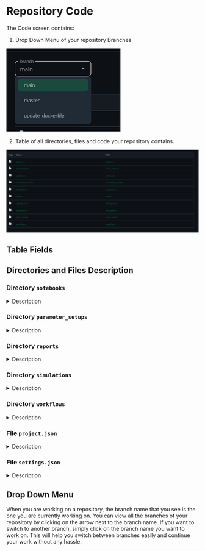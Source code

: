 # Repository Code

The Code screen contains:

1. Drop Down Menu of your repository Branches  

![Alt text](img/drop_down_menu_branches.png)  

2. Table of all directories, files and code your repository contains. 

<!--TODO Add image of directoris table only -->
![Alt text](img/table_repo_direct.png)

## Table Fields
<!--TODO Describe table fields -->
## Directories and Files Description

### Directory `notebooks`
<details>
  <summary>Description</summary>  

The `notebooks` directory in your CITROS simulation contains all the Jupyter-Notebook files. These notebooks help you process the data after running a CITROS simulation. It is recommended to use IPYNB files for this purpose, as they are primarily used by Jupyter Notebook - an interactive computational program designed to assist users in manipulating and analyzing Python language.

The advantages of IPYNB files is that they are human-readable, as plain text files formatted using JSON (JavaScript Object Notation), which makes them easy to read. Additionally, IPYNB files are saved in an open standard file format, which means they are accessible to anyone. Furthermore, IPYNB files can easily be converted to other formats such as HTML, PDF, reStructuredText, and LateX formats.

For further information on how to process the data and analyze the results you can see [here](../docs_data_analysis/data_access/getting_started.md).


</details>

### Directory `parameter_setups`
<details>

<summary>Description</summary>

The `parameter_setups` directory stores your JSON-formatted parameter setup files. When you initialize your citros repository, a `default_param_setup.json` file is automatically generated. This file consolidates all the default parameters for every node across all the packages in your ROS project, providing a consolidated and easily accessible record of these parameters.

The file `default_param_setup.json` will not be overwritten during citros `init`, `run` or `status` commands. Nevertheless, it is recommended to duplicate this file under a different name within the `parameter_setups` directory before making any modifications. This practice ensures your custom setups are preserved and allows you to experiment with various parameter configurations.
    
The structured format of the parameter setup files streamlines both the understanding and alteration of parameters for each node in your ROS project. This becomes especially valuable when you're keen to explore the influence of different parameter values on your ROS project's behavior. Take, for instance, a static parameter value like 42. Instead of hard-coding it, you could use a *function object* to derive a value from a normal distribution centered at 42. The introduction of function objects broadens your horizons, enabling you to use any numpy function or even craft user-defined functions for meticulous computational adjustments. A prime example is when parameter values are intricate, making them cumbersome to hard-code; in such scenarios, you can devise a function to fetch them from a file. In essence, this newfound flexibility paves the way for limitless computational and manipulative possibilities for your parameters.

To learn more about how to include functions in the parameter file, you can find detailed information on the process [here](../docs_cli/configuration/onfig_params.md).

</details>

### Directory `reports`
<details>
  <summary>Description</summary>
  TODO
</details>

### Directory `simulations`
<details>
<summary>Description</summary>

The `simulations` directory stores your JSON-formatted simulation files.

A simulation json file is an auto-generated file corresponding to each launch file in your ROS project. For instance, a launch file named `foo.launch.py` will have a corresponding `simulation_foo.json` file. This file outlines the details necessary to run the corresponding simulation, specifying parameters, resources, and launch files.

Here's a breakdown of its typical structure and content:

- `description`: This is a descriptive field for the simulation setup. You can modify it to better describe your specific simulation.

- `parameter_setup`: This field points to the parameter setup JSON file that will be used for this simulation. By default, it points to `default_param_setup.json`, but you can point it to any custom parameter setup file you created in the `parameter_setups` directory.

- `launch_file`: Specifies the ROS launch file that will be used to start the simulation. For instance, `foo.launch.py`.

- `timeout`: This is the maximum time (in seconds) the simulation is allowed to run. The default is 60 seconds. If the simulation does not conclude within this timeframe, it will be terminated.

- `GPU`: Specifies the number of GPU resources required for the simulation. The default is 0, indicating that no GPU resources are needed.

- `CPU`: Specifies the number of CPU resources required for the simulation. The default is 2.

- `MEM`: Specifies the amount of memory required for the simulation in megabytes, e.g., 265.

- `storage_type`: This setting determines the storage format for the ROS bag files generated during the simulation's runs. The possible valid value are `SQLITE3` (default) and `MCAP`.

You can modify these fields to suit your simulation needs, just remember to save your customized version under a different name to prevent overwriting during citros `init`, `run`, or `status` commands.

</details>

### Directory `workflows`
<details>
<summary>Description</summary>

The `workflows` directory stores your JSON-formatted workflow files.

A flow.json file (e.g. `default_flow.json` which is auto-generated during `citros init`) is a user-crafted file used to automate and manage the flow of simulations in a citros repository. This file controls when the flow is triggered, which simulations are running, the post-processing analysis using Jupyter notebooks, and the recipients of the final reports. Here is a breakdown of its structure and content:

- `trigger`: This field specifies the event that initiates the flow. It is usually tied to some form of version control event, like a Git push, but can be configured according to the user's needs.

- `simulations`: This is an array of simulations to be run, specified as pairs of simulation name and the number of times to run them. For example, ["sim1", 17] means the simulation "sim1" will be run 17 times. Multiple simulations can be listed and each will be run the specified number of times.

- `notebooks`: This is a list of Jupyter notebooks used for post-processing analysis of the simulation results. For example, ["nb1.ipynb", "nb2.ipynb"] means these two notebooks will be run once the simulations complete, with the results used as their input data.

- `recipients`: This is a list of email addresses that will receive the reports generated from the notebooks' analysis.

The flow.json file helps to streamline and automate your citros repository by tying together simulation runs, data analysis, and report distribution into a single manageable file. You can customize it to suit the specifics of your project.

</details>

### File `project.json`
<details>
<summary>Description</summary>
The project.json file is a key component of your Citros repository. It contains metadata about your ROS project, and is automatically generated by the citros `init`, `run` and `status` commands. Here's a description of its top-level fields:

- `citros_cli_version`: The Citros CLI version installed.

- `cover`: A placeholder for a potential image that represents the project.

- `description`: A string for providing a detailed description of the project.

- `git`: The git repository URL associated with the project.

- `image`: A name that corresponds to the docker image of the project.

- `is_active`: A boolean flag indicating whether the project is active or not.

- `launches`: An array for storing metadata about launch files associated with the project. 
  
    **Note**: these are the global launch files, which are not associated with any specific package. Generally, they are less commonly used. For package launch files, see inside the list of [*packages*](#packages-array).

- `license`: A string indicating the license of the project.

- `name`: The name of the project. *Note*: this is the only field that you may edit and it will not be overwritten during subsequent citros commands.

- [`packages`](#packages-array): An array of objects that describe the ROS packages that exist within the project.

- `path`: The directory path to the project.

- `readme`: The contents of the project's README file.

- `tags`: An array of strings for tagging and categorizing the project.

#### `packages` Array

In the `packages` array, each object describes a specific package within the project. These objects contain similar information to the top-level fields, with additional fields:

- `maintainer`: The maintainer of the package.

- `maintainer_email`: The email address of the maintainer.

- [`nodes`](#nodes-array): An array of objects describing each node in the package, including their parameters and entry points.

- `package_xml`: The path to the package's XML file.

- `setup_py`: The path to the package's `setup.py` file. For python ROS projects only.

- `cmake`: The path to the package's `CMakeLists.txt` file. For C++ ROS projects only.

- `parameters`: An array of objects that describe the package-level parameters, i.e. parameters which are not associated with any node. As with node-level parameters, this includes their name, type, and value.

#### `nodes` Array

The `nodes` array contains objects that describe the ROS nodes within a package. Each object includes the following fields:

- `entry_point`: The entry point for the node, typically the function that should be executed when the node is run.

- `name`: The name of the node.

- `parameters`: An array of objects that describe the parameters associated with the node, including their name, type, and value.

- `path`: The path to the node's Python file.

</details>

### File `settings.json`
<details>
<summary>Description</summary>

The settings.json file holds configuration settings for your Citros repository. Here is a breakdown of each field in 
this file:

- `name`: The name of the current settings profile. This can be useful if you want to maintain different sets of settings for different contexts (e.g., 'default_settings', 'debug_settings', etc.).

- `force_message`: This is a boolean setting (in string format). If set to "True", it enforces that a descriptive message is provided for each batch of simulation runs. This can be helpful for keeping track of the purpose or characteristics of each run batch.

- `force_batch_name`: Similar to force_message, this is a boolean setting (in string format). If set to "True", it enforces that a unique name is provided for each batch of simulation runs. This can be useful for organizing and identifying different batches of runs.

</details>

## Drop Down Menu

When you are working on a repository, the branch name that you see is the one you are currently working on. You can view all the branches of your repository by clicking on the arrow next to the branch name. If you want to switch to another branch, simply click on the branch name you want to work on. This will help you switch between branches easily and continue your work without any hassle.
